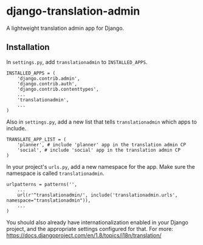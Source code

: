# django-translation-admin
A lightweight translation admin app for Django.

## Installation
In `settings.py`, add `translationadmin` to `INSTALLED_APPS`.

```
INSTALLED_APPS = (
    'django.contrib.admin',
    'django.contrib.auth',
    'django.contrib.contenttypes',
    ...
    'translationadmin',
    ...
)
```

Also in `settings.py`, add a new list that tells `translationadmin` which apps to include.

```
TRANSLATE_APP_LIST = (
    'planner', # include 'planner' app in the translation admin CP
    'social', # include 'social' app in the translation admin CP
)
```

In your project's `urls.py`, add a new namespace for the app. Make sure the namespace is called `translationadmin`.

```
urlpatterns = patterns('',
    ...
    url(r'^translationadmin/', include('translationadmin.urls', namespace="translationadmin")),
    ...
)
```

You should also already have internationalization enabled in your Django project, and the appropriate settings configured for that. For more: https://docs.djangoproject.com/en/1.8/topics/i18n/translation/
